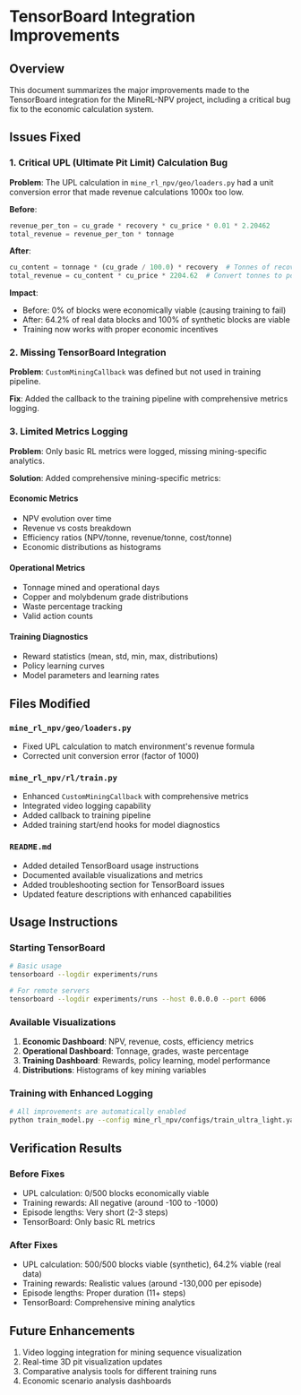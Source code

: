 # TensorBoard Integration Improvements

## Overview
This document summarizes the major improvements made to the TensorBoard integration for the MineRL-NPV project, including a critical bug fix to the economic calculation system.

## Issues Fixed

### 1. Critical UPL (Ultimate Pit Limit) Calculation Bug
**Problem**: The UPL calculation in `mine_rl_npv/geo/loaders.py` had a unit conversion error that made revenue calculations 1000x too low.

**Before**:
```python
revenue_per_ton = cu_grade * recovery * cu_price * 0.01 * 2.20462
total_revenue = revenue_per_ton * tonnage
```

**After**:
```python
cu_content = tonnage * (cu_grade / 100.0) * recovery  # Tonnes of recoverable Cu
total_revenue = cu_content * cu_price * 2204.62  # Convert tonnes to pounds
```

**Impact**:
- Before: 0% of blocks were economically viable (causing training to fail)
- After: 64.2% of real data blocks and 100% of synthetic blocks are viable
- Training now works with proper economic incentives

### 2. Missing TensorBoard Integration
**Problem**: `CustomMiningCallback` was defined but not used in training pipeline.

**Fix**: Added the callback to the training pipeline with comprehensive metrics logging.

### 3. Limited Metrics Logging
**Problem**: Only basic RL metrics were logged, missing mining-specific analytics.

**Solution**: Added comprehensive mining-specific metrics:

#### Economic Metrics
- NPV evolution over time
- Revenue vs costs breakdown  
- Efficiency ratios (NPV/tonne, revenue/tonne, cost/tonne)
- Economic distributions as histograms

#### Operational Metrics
- Tonnage mined and operational days
- Copper and molybdenum grade distributions
- Waste percentage tracking
- Valid action counts

#### Training Diagnostics
- Reward statistics (mean, std, min, max, distributions)
- Policy learning curves
- Model parameters and learning rates

## Files Modified

### `mine_rl_npv/geo/loaders.py`
- Fixed UPL calculation to match environment's revenue formula
- Corrected unit conversion error (factor of 1000)

### `mine_rl_npv/rl/train.py`
- Enhanced `CustomMiningCallback` with comprehensive metrics
- Integrated video logging capability
- Added callback to training pipeline
- Added training start/end hooks for model diagnostics

### `README.md`
- Added detailed TensorBoard usage instructions
- Documented available visualizations and metrics
- Added troubleshooting section for TensorBoard issues
- Updated feature descriptions with enhanced capabilities

## Usage Instructions

### Starting TensorBoard
```bash
# Basic usage
tensorboard --logdir experiments/runs

# For remote servers
tensorboard --logdir experiments/runs --host 0.0.0.0 --port 6006
```

### Available Visualizations
1. **Economic Dashboard**: NPV, revenue, costs, efficiency metrics
2. **Operational Dashboard**: Tonnage, grades, waste percentage
3. **Training Dashboard**: Rewards, policy learning, model performance
4. **Distributions**: Histograms of key mining variables

### Training with Enhanced Logging
```bash
# All improvements are automatically enabled
python train_model.py --config mine_rl_npv/configs/train_ultra_light.yaml --data mine_rl_npv/data/test_synthetic.csv --timesteps 1000
```

## Verification Results

### Before Fixes
- UPL calculation: 0/500 blocks economically viable
- Training rewards: All negative (around -100 to -1000)
- Episode lengths: Very short (2-3 steps)
- TensorBoard: Only basic RL metrics

### After Fixes
- UPL calculation: 500/500 blocks viable (synthetic), 64.2% viable (real data)
- Training rewards: Realistic values (around -130,000 per episode)
- Episode lengths: Proper duration (11+ steps)
- TensorBoard: Comprehensive mining analytics

## Future Enhancements
1. Video logging integration for mining sequence visualization
2. Real-time 3D pit visualization updates
3. Comparative analysis tools for different training runs
4. Economic scenario analysis dashboards